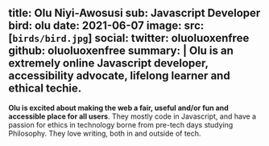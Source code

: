 title: Olu Niyi-Awosusi
sub: Javascript Developer
bird: olu
date: 2021-06-07
image:
  src: [`birds/bird.jpg`]
social:
  twitter: oluoluoxenfree
  github: oluoluoxenfree
summary: |
    Olu is an extremely online Javascript developer, accessibility advocate, lifelong learner and ethical techie.
---

**Olu is excited about making the web a fair, useful and/or fun and accessible place for all users**. They mostly code in Javascript, and have a passion for ethics in technology borne from pre-tech days studying Philosophy. They love writing, both in and outside of tech.
